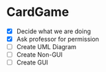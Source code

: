 # CardGame
- [X] Decide what we are doing
- [X] Ask professor for permission
- [ ] Create UML Diagram
- [ ] Create Non-GUI 
- [ ] Create GUI